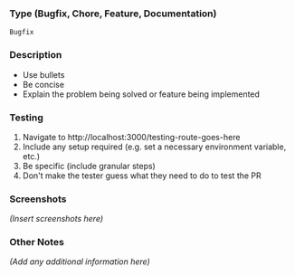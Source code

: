 ### Type (Bugfix, Chore, Feature, Documentation)

`Bugfix`

### Description

- Use bullets
- Be concise
- Explain the problem being solved or feature being implemented

### Testing

1. Navigate to http://localhost:3000/testing-route-goes-here
2. Include any setup required (e.g. set a necessary environment variable, etc.)
3. Be specific (include granular steps)
4. Don't make the tester guess what they need to do to test the PR

### Screenshots

_(Insert screenshots here)_

### Other Notes

_(Add any additional information here)_
